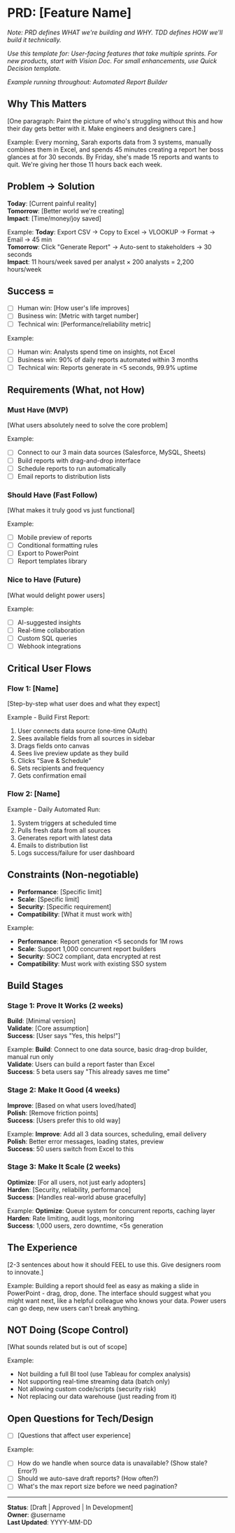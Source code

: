 # PRD: [Feature Name]

*Note: PRD defines WHAT we're building and WHY. TDD defines HOW we'll build it technically.*

*Use this template for: User-facing features that take multiple sprints. For new products, start with Vision Doc. For small enhancements, use Quick Decision template.*

*Example running throughout: Automated Report Builder*

## Why This Matters
[One paragraph: Paint the picture of who's struggling without this and how their day gets better with it. Make engineers and designers care.]

Example:
Every morning, Sarah exports data from 3 systems, manually combines them in Excel, and spends 45 minutes creating a report her boss glances at for 30 seconds. By Friday, she's made 15 reports and wants to quit. We're giving her those 11 hours back each week.

## Problem → Solution
**Today**: [Current painful reality]  
**Tomorrow**: [Better world we're creating]  
**Impact**: [Time/money/joy saved]

Example:
**Today**: Export CSV → Copy to Excel → VLOOKUP → Format → Email → 45 min  
**Tomorrow**: Click "Generate Report" → Auto-sent to stakeholders → 30 seconds  
**Impact**: 11 hours/week saved per analyst × 200 analysts = 2,200 hours/week

## Success = 
- [ ] Human win: [How user's life improves]
- [ ] Business win: [Metric with target number]
- [ ] Technical win: [Performance/reliability metric]

Example:
- [ ] Human win: Analysts spend time on insights, not Excel
- [ ] Business win: 90% of daily reports automated within 3 months
- [ ] Technical win: Reports generate in <5 seconds, 99.9% uptime

## Requirements (What, not How)

### Must Have (MVP)
[What users absolutely need to solve the core problem]

Example:
- [ ] Connect to our 3 main data sources (Salesforce, MySQL, Sheets)
- [ ] Build reports with drag-and-drop interface
- [ ] Schedule reports to run automatically
- [ ] Email reports to distribution lists

### Should Have (Fast Follow) 
[What makes it truly good vs just functional]

Example:
- [ ] Mobile preview of reports
- [ ] Conditional formatting rules
- [ ] Export to PowerPoint
- [ ] Report templates library

### Nice to Have (Future)
[What would delight power users]

Example:
- [ ] AI-suggested insights
- [ ] Real-time collaboration
- [ ] Custom SQL queries
- [ ] Webhook integrations

## Critical User Flows

### Flow 1: [Name]
[Step-by-step what user does and what they expect]

Example - Build First Report:
1. User connects data source (one-time OAuth)
2. Sees available fields from all sources in sidebar
3. Drags fields onto canvas 
4. Sees live preview update as they build
5. Clicks "Save & Schedule"
6. Sets recipients and frequency
7. Gets confirmation email

### Flow 2: [Name]

Example - Daily Automated Run:
1. System triggers at scheduled time
2. Pulls fresh data from all sources
3. Generates report with latest data
4. Emails to distribution list
5. Logs success/failure for user dashboard

## Constraints (Non-negotiable)
- **Performance**: [Specific limit]
- **Scale**: [Specific limit]
- **Security**: [Specific requirement]
- **Compatibility**: [What it must work with]

Example:
- **Performance**: Report generation <5 seconds for 1M rows
- **Scale**: Support 1,000 concurrent report builders
- **Security**: SOC2 compliant, data encrypted at rest
- **Compatibility**: Must work with existing SSO system

## Build Stages

### Stage 1: Prove It Works (2 weeks)
**Build**: [Minimal version]  
**Validate**: [Core assumption]  
**Success**: [User says "Yes, this helps!"]

Example:
**Build**: Connect to one data source, basic drag-drop builder, manual run only  
**Validate**: Users can build a report faster than Excel  
**Success**: 5 beta users say "This already saves me time"

### Stage 2: Make It Good (4 weeks)
**Improve**: [Based on what users loved/hated]  
**Polish**: [Remove friction points]  
**Success**: [Users prefer this to old way]

Example:
**Improve**: Add all 3 data sources, scheduling, email delivery  
**Polish**: Better error messages, loading states, preview  
**Success**: 50 users switch from Excel to this

### Stage 3: Make It Scale (2 weeks)
**Optimize**: [For all users, not just early adopters]  
**Harden**: [Security, reliability, performance]  
**Success**: [Handles real-world abuse gracefully]

Example:
**Optimize**: Queue system for concurrent reports, caching layer  
**Harden**: Rate limiting, audit logs, monitoring  
**Success**: 1,000 users, zero downtime, <5s generation

## The Experience
[2-3 sentences about how it should FEEL to use this. Give designers room to innovate.]

Example:
Building a report should feel as easy as making a slide in PowerPoint - drag, drop, done. The interface should suggest what you might want next, like a helpful colleague who knows your data. Power users can go deep, new users can't break anything.

## NOT Doing (Scope Control)
[What sounds related but is out of scope]

Example:
- Not building a full BI tool (use Tableau for complex analysis)
- Not supporting real-time streaming data (batch only)
- Not allowing custom code/scripts (security risk)
- Not replacing our data warehouse (just reading from it)

## Open Questions for Tech/Design
- [ ] [Questions that affect user experience]

Example:
- [ ] How do we handle when source data is unavailable? (Show stale? Error?)
- [ ] Should we auto-save draft reports? (How often?)
- [ ] What's the max report size before we need pagination?

---
**Status**: [Draft | Approved | In Development]  
**Owner**: @username  
**Last Updated**: YYYY-MM-DD